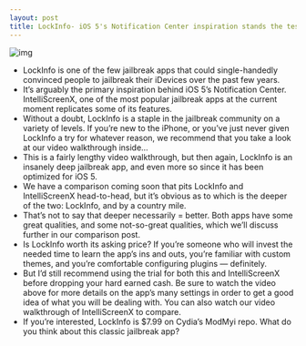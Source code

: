 ```yaml
---
layout: post
title: LockInfo- iOS 5's Notification Center inspiration stands the test of time
---
```

![img](http://media.idownloadblog.com/wp-content/uploads/2012/02/LockInfo-Screenshot.jpg)
* LockInfo is one of the few jailbreak apps that could single-handedly convinced people to jailbreak their iDevices over the past few years.
* It’s arguably the primary inspiration behind iOS 5’s Notification Center. IntelliScreenX, one of the most popular jailbreak apps at the current moment replicates some of its features.
* Without a doubt, LockInfo is a staple in the jailbreak community on a variety of levels. If you’re new to the iPhone, or you’ve just never given LockInfo a try for whatever reason, we recommend that you take a look at our video walkthrough inside…
* This is a fairly lengthy video walkthrough, but then again, LockInfo is an insanely deep jailbreak app, and even more so since it has been optimized for iOS 5.
* We have a comparison coming soon that pits LockInfo and IntelliScreenX head-to-head, but it’s obvious as to which is the deeper of the two: LockInfo, and by a country mile.
* That’s not to say that deeper necessarily = better. Both apps have some great qualities, and some not-so-great qualities, which we’ll discuss further in our comparison post.
* Is LockInfo worth its asking price? If you’re someone who will invest the needed time to learn the app’s ins and outs, you’re familiar with custom themes, and you’re comfortable configuring plugins — definitely.
* But I’d still recommend using the trial for both this and IntelliScreenX before dropping your hard earned cash. Be sure to watch the video above for more details on the app’s many settings in order to get a good idea of what you will be dealing with. You can also watch our video walkthrough of IntelliScreenX to compare.
* If you’re interested, LockInfo is $7.99 on Cydia’s ModMyi repo. What do you think about this classic jailbreak app?

